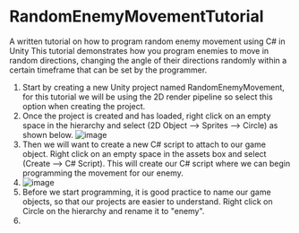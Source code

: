 # RandomEnemyMovementTutorial
A written tutorial on how to program random enemy movement using C# in Unity
This tutorial demonstrates how you program enemies to move in random directions, changing the angle of their directions randomly within a certain timeframe that can be set by the programmer.

1. Start by creating a new Unity project named RandomEnemyMovement, for this tutorial we will be using the 2D render pipeline so select this option when creating the project.
2. Once the project is created and has loaded, right click on an empty space in the hierarchy and select (2D Object --> Sprites --> Circle) as shown below.
   ![image](https://github.com/user-attachments/assets/e3cf4b82-937b-4f30-91b3-335c09cd2ceb)
3. Then we will want to create a new C# script to attach to our game object. Right click on an empty space in the assets box and select (Create --> C# Script). This will create our C# script where we can begin programming the movement for our enemy.
4. ![image](https://github.com/user-attachments/assets/da34a2bc-6c5b-4c56-8c64-8c0e95e8b0ea)
5. Before we start programming, it is good practice to name our game objects, so that our projects are easier to understand. Right click on Circle on the hierarchy and rename it to "enemy".
6. 

